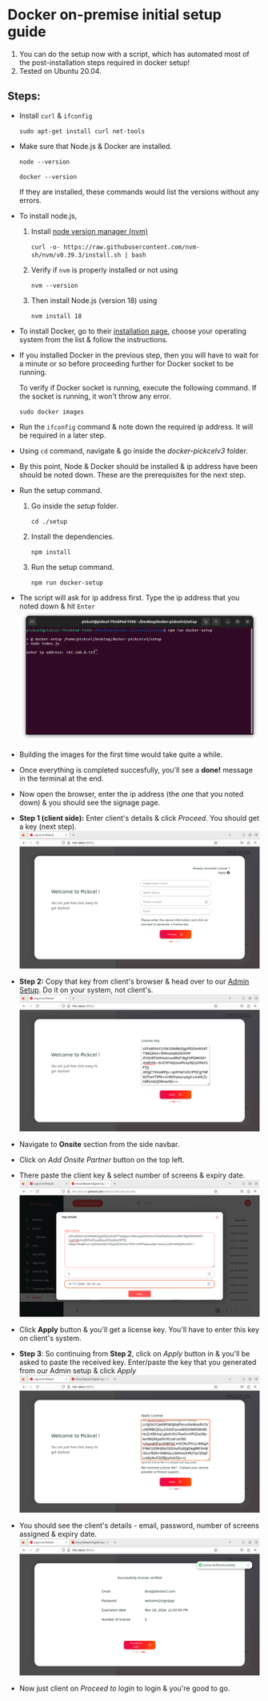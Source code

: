 # Docker on-premise initial setup guide

1. You can do the setup now with a script, which has automated most of the post-installation steps required in docker setup!
2. Tested on Ubuntu 20.04.

## Steps:

- Install `curl` & `ifconfig`

  ```
  sudo apt-get install curl net-tools
  ```

- Make sure that Node.js & Docker are installed.

  ```
  node --version
  ```

  ```
  docker --version
  ```

  If they are installed, these commands would list the versions without any errors.

- To install node.js,

  1. Install [node version manager (nvm)](https://github.com/nvm-sh/nvm#installing-and-updating)
     ```
     curl -o- https://raw.githubusercontent.com/nvm-sh/nvm/v0.39.3/install.sh | bash
     ```
  2. Verify if `nvm` is properly installed or not using
     ```
     nvm --version
     ```
  3. Then install Node.js (version 18) using
     ```
     nvm install 18
     ```

- To install Docker, go to their [installation page](https://docs.docker.com/engine/install/#server), choose your operating system from the list & follow the instructions.

- If you installed Docker in the previous step, then you will have to wait for a minute or so before proceeding further for Docker socket to be running.

  To verify if Docker socket is running, execute the following command. If the socket is running, it won't throw any error.

  ```
  sudo docker images
  ```

- Run the `ifconfig` command & note down the required ip address. It will be required in a later step.

- Using `cd` command, navigate & go inside the _docker-pickcelv3_ folder.

- By this point, Node & Docker should be installed & ip address have been should be noted down. These are the prerequisites for the next step.

- Run the setup command.

  1. Go inside the _setup_ folder.

     ```
     cd ./setup
     ```

  2. Install the dependencies.

     ```
     npm install
     ```

  3. Run the setup command.
     ```
     npm run docker-setup
     ```

- The script will ask for ip address first. Type the ip address that you noted down & hit `Enter`
  ![Setup script screenshot](./images/setup-script.png)
- Building the images for the first time would take quite a while.
- Once everything is completed succesfully, you'll see a **done!** message in the terminal at the end.
- Now open the browser, enter the ip address (the one that you noted down) & you should see the signage page.
- **Step 1 (client side):** Enter client's details & click _Proceed_. You should get a key (next step).
![Client Browser Screenshot](./images/client-browser.png)
- **Step 2:** Copy that key from client's browser & head over to our [Admin Setup](http://dev.internal.pickcel.com/adminv5/). Do it on your system, not client's.
![Client Browser Step 2 Screenshot](./images/client-browser-step-2.png)
- Navigate to **Onsite** section from the side navbar.
- Click on _Add Onsite Partner_ button on the top left.
- There paste the client key & select number of screens & expiry date.
![Admin Side Generate License Key Screenshot](./images/admin-add-partner.png)
- Click **Apply** button & you'll get a license key. You'll have to enter this key on client's system.
- **Step 3**: So continuing from **Step 2**, click on _Apply_ button in & you'll be asked to paste the received key. Enter/paste the key that you generated from our Admin setup & click _Apply_
![Client Browser Step 3 Screenshot](./images/client-browser-step-3.png)
- You should see the client's details - email, password, number of screens assigned & expiry date.
![Client Browser Step 4 Screenshot](./images/client-browser-step-4.png)
- Now just client on _Proceed to login_ to login & you're good to go.